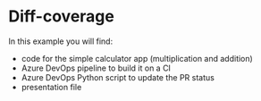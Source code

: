 # Diff-coverage

In this example you will find:
- code for the simple calculator app (multiplication and addition)
- Azure DevOps pipeline to build it on a CI
- Azure DevOps Python script to update the PR status
- presentation file